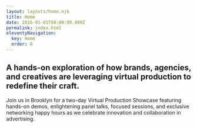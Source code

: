 ```yaml
---
layout: layouts/home.njk
title: Home
date: 2016-01-01T00:00:00.000Z
permalink: index.html
eleventyNavigation:
  key: Home
  order: 0
---
```

## A hands-on exploration of how brands, agencies, and creatives are leveraging virtual production to redefine their craft.

Join us in Brooklyn for a two-day Virtual Production Showcase featuring hands-on demos, enlightening panel talks, focused sessions, and exclusive networking happy hours as we celebrate innovation and collaboration in advertising.
